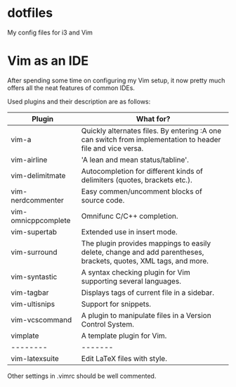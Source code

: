 dotfiles
========

My config files for i3 and Vim

Vim as an IDE
=============

After spending some time on configuring my Vim setup, it now pretty much offers all the neat features of common IDEs. 

Used plugins and their description are as follows:

| Plugin | What for? |
| ------ | --------- |
| vim-a | Quickly alternates files. By entering :A one can switch from implementation to header file and vice versa. |
| vim-airline | 'A lean and mean status/tabline'. |
| vim-delimitmate | Autocompletion for different kinds of delimiters (quotes, brackets etc.). |
| vim-nerdcommenter | Easy commen/uncomment blocks of source code. |
| vim-omnicppcomplete | Omnifunc C/C++ completion. |
| vim-supertab | Extended <Tab> use in insert mode. |
| vim-surround | The plugin provides mappings to easily delete, change and add parentheses, brackets, quotes, XML tags, and more. |
| vim-syntastic | A syntax checking plugin for Vim supporting several languages. |
| vim-tagbar | Displays tags of current file in a sidebar. |
| vim-ultisnips | Support for snippets. |
| vim-vcscommand | A plugin to manipulate files in a Version Control System. |
| vimplate | A template plugin for Vim. |
| -------- | ------- |
| vim-latexsuite | Edit LaTeX files with style. |

Other settings in .vimrc should be well commented.
